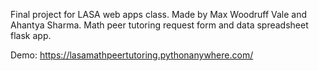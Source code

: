 Final project for LASA web apps class.
Made by Max Woodruff Vale and Ahantya Sharma.
Math peer tutoring request form and data spreadsheet flask app.

Demo: https://lasamathpeertutoring.pythonanywhere.com/
